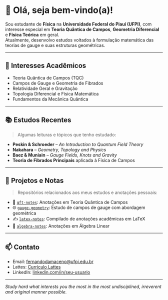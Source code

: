 # 👋 Olá, seja bem-vindo(a)!

Sou estudante de **Física** na **Universidade Federal do Piauí (UFPI)**, com interesse especial em **Teoria Quântica de Campos**, **Geometria Diferencial** e **Física Teórica** em geral.  
Atualmente, desenvolvo estudos voltados à formulação matemática das teorias de gauge e suas estruturas geométricas.

---

## 🧠 Interesses Acadêmicos

- Teoria Quântica de Campos (TQC)
- Campos de Gauge e Geometria de Fibrados
- Relatividade Geral e Gravitação
- Topologia Diferencial e Física Matemática
- Fundamentos da Mecânica Quântica

---

## 📚 Estudos Recentes

> Algumas leituras e tópicos que tenho estudado:

- **Peskin & Schroeder** – *An Introduction to Quantum Field Theory*
- **Nakahara** – *Geometry, Topology and Physics*
- **Baez & Muniain** – *Gauge Fields, Knots and Gravity*
- **Teoria de Fibrados Principais** aplicada à Física de Campos

---

## 🔬 Projetos e Notas

> Repositórios relacionados aos meus estudos e anotações pessoais:

- 📘 [`qft-notes`](https://github.com/seu-usuario/qft-notes): Anotações em Teoria Quântica de Campos
- 🌐 [`gauge-geometry`](https://github.com/seu-usuario/gauge-geometry): Estudo de campos de gauge com abordagem geométrica
- ✍️ [`latex-notes`](https://github.com/seu-usuario/latex-notes): Compilado de anotações acadêmicas em LaTeX
- 📘 [`algebra-notes`](https://github.com/ferhdamasceno/Algebra-Linear): Anotações em Álgebra Linear
---

## 📫 Contato

- Email: fernandodamaceno@ufpi.edu.br  
- Lattes: [Currículo Lattes](https://lattes.cnpq.br/8846392425401204)  
- LinkedIn: [linkedin.com/in/seu-usuario](https://linkedin.com/in/seu-usuario)

---

_Study hard what interests you the most in the most undisciplined, irreverent and
original manner possible._ 
